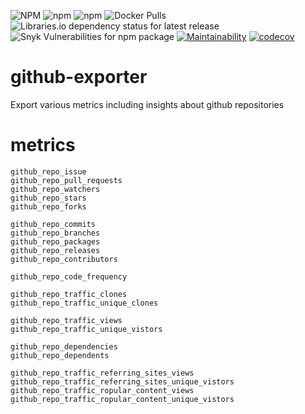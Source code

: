 
![NPM](https://img.shields.io/npm/l/github_exporter)
![npm](https://img.shields.io/npm/v/github_exporter)
![npm](https://img.shields.io/npm/dm/github_exporter)
![Docker Pulls](https://img.shields.io/docker/pulls/jkroepke/github_exporter)
![Libraries.io dependency status for latest release](https://img.shields.io/librariesio/release/npm/github_exporter)
![Snyk Vulnerabilities for npm package](https://img.shields.io/snyk/vulnerabilities/npm/github_exporter)
[![Maintainability](https://api.codeclimate.com/v1/badges/c0b5bc1d4725a1b6bd8c/maintainability)](https://codeclimate.com/github/jkroepke/github_exporter/maintainability)
[![codecov](https://codecov.io/gh/jkroepke/github_exporter/branch/master/graph/badge.svg)](https://codecov.io/gh/jkroepke/github_exporter)

# github-exporter
Export various metrics including insights about github repositories

# metrics

```
github_repo_issue
github_repo_pull_requests
github_repo_watchers
github_repo_stars
github_repo_forks

github_repo_commits
github_repo_branches
github_repo_packages
github_repo_releases
github_repo_contributors

github_repo_code_frequency

github_repo_traffic_clones
github_repo_traffic_unique_clones

github_repo_traffic_views
github_repo_traffic_unique_vistors

github_repo_dependencies
github_repo_dependents

github_repo_traffic_referring_sites_views
github_repo_traffic_referring_sites_unique_vistors
github_repo_traffic_ropular_content_views
github_repo_traffic_ropular_content_unique_vistors
```
